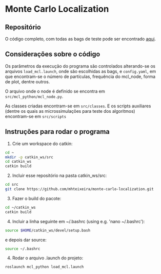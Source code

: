 # Monte Carlo Localization

## Repositório

O código completo, com todas as bags de teste pode ser encontrado [aqui](https://github.com/mhteixeira/monte-carlo-localization).

## Considerações sobre o código

Os parâmetros da execução do programa são controlados alterando-se os arquivos ```load_mcl.launch```, onde são escolhidas as bags, e ```config.yaml```, em que encontram-se o número de partículas, frequência do mcl_node, forma de plot, dentre outros.

O arquivo onde o node é definido se encontra em ```src/mcl_python/mcl_node.py```.

As classes criadas encontram-se em ```src/classes```. E os scripts auxiliares (dentre os quais as microssimulações para teste dos algoritmos) encontram-se em ```src/scripts```

## Instruções para rodar o programa

1. Crie um workspace do catkin:

```bash
cd ~
mkdir -p catkin_ws/src
cd catkin_ws
catkin build
```

2. Incluir esse repositório na pasta catkin_ws/src:

```bash
cd src
git clone https://github.com/mhteixeira/monte-carlo-localization.git
```

3. Fazer o build do pacote:

```bash
cd ~/catkin_ws
catkin build
```

4. Incluir a linha seguinte em ~/.bashrc (using e.g. 'nano ~/.bashrc'):

``` bash 
source $HOME/catkin_ws/devel/setup.bash
```

e depois dar source:

``` bash 
source ~/.bashrc
```

4. Rodar o arquivo .launch do projeto:

``` bash 
roslaunch mcl_python load_mcl.launch
```